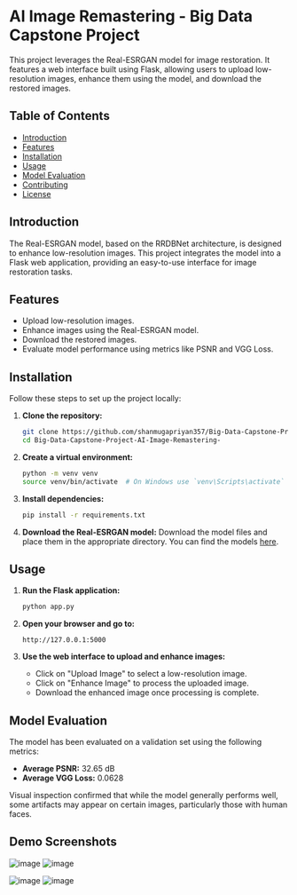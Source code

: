 # AI Image Remastering - Big Data Capstone Project

This project leverages the Real-ESRGAN model for image restoration. It features a web interface built using Flask, allowing users to upload low-resolution images, enhance them using the model, and download the restored images.

## Table of Contents

- [Introduction](#introduction)
- [Features](#features)
- [Installation](#installation)
- [Usage](#usage)
- [Model Evaluation](#model-evaluation)
- [Contributing](#contributing)
- [License](#license)

## Introduction

The Real-ESRGAN model, based on the RRDBNet architecture, is designed to enhance low-resolution images. This project integrates the model into a Flask web application, providing an easy-to-use interface for image restoration tasks.

## Features

- Upload low-resolution images.
- Enhance images using the Real-ESRGAN model.
- Download the restored images.
- Evaluate model performance using metrics like PSNR and VGG Loss.

## Installation

Follow these steps to set up the project locally:

1. **Clone the repository:**
    ```bash
    git clone https://github.com/shanmugapriyan357/Big-Data-Capstone-Project-AI-Image-Remastering-.git
    cd Big-Data-Capstone-Project-AI-Image-Remastering-
    ```

2. **Create a virtual environment:**
    ```bash
    python -m venv venv
    source venv/bin/activate  # On Windows use `venv\Scripts\activate`
    ```

3. **Install dependencies:**
    ```bash
    pip install -r requirements.txt
    ```

4. **Download the Real-ESRGAN model:**
    Download the model files and place them in the appropriate directory. You can find the models [here](https://github.com/xinntao/Real-ESRGAN).

## Usage

1. **Run the Flask application:**
    ```bash
    python app.py
    ```

2. **Open your browser and go to:**
    ```
    http://127.0.0.1:5000
    ```

3. **Use the web interface to upload and enhance images:**
    - Click on "Upload Image" to select a low-resolution image.
    - Click on "Enhance Image" to process the uploaded image.
    - Download the enhanced image once processing is complete.

## Model Evaluation

The model has been evaluated on a validation set using the following metrics:

- **Average PSNR:** 32.65 dB
- **Average VGG Loss:** 0.0628

Visual inspection confirmed that while the model generally performs well, some artifacts may appear on certain images, particularly those with human faces.
## Demo Screenshots
![image](https://github.com/user-attachments/assets/2a8aaea9-3bb3-4b11-9912-042cb52cce85)
![image](https://github.com/user-attachments/assets/d8e236cf-6988-49e2-86a4-bd13686af977)

![image](https://github.com/user-attachments/assets/58016800-8743-40a0-ae1f-9d56415627d2)
![image](https://github.com/user-attachments/assets/fd0e2dbf-531f-4270-b907-d03846c1e79c)



